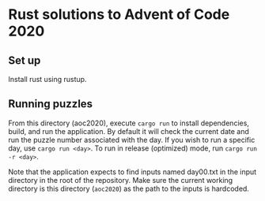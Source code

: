 # Rust solutions to Advent of Code 2020

## Set up
Install rust using rustup.

## Running puzzles
From this directory (aoc2020), execute `cargo run` to install dependencies, build, and run the
application. By default it will check the current date and run the puzzle number associated with
the day. If you wish to run a specific day, use `cargo run <day>`. To run in release (optimized)
mode, run `cargo run -r <day>`.

Note that the application expects to find inputs named day00.txt in the input directory in the root
of the repository. Make sure the current working directory is this directory (`aoc2020`) as the
path to the inputs is hardcoded.